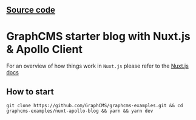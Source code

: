 ## [Source code](https://github.com/GraphCMS/graphcms-examples/tree/master/nuxt-apollo-blog)

# GraphCMS starter blog with Nuxt.js & Apollo Client

For an overview of how things work in `Nuxt.js` please refer to the [Nuxt.js docs](https://nuxtjs.org/guide)

## How to start
```
git clone https://github.com/GraphCMS/graphcms-examples.git && cd graphcms-examples/nuxt-apollo-blog && yarn && yarn dev
```